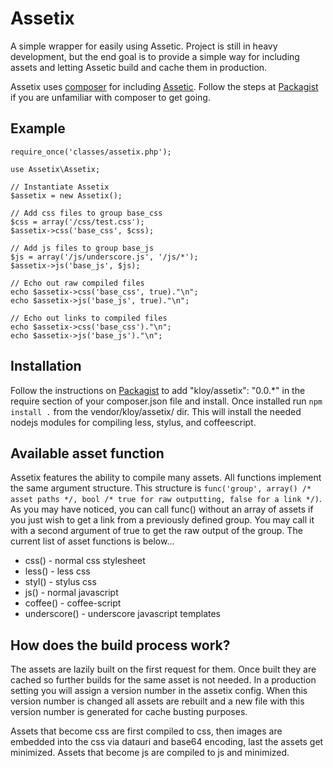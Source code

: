 # Assetix

A simple wrapper for easily using Assetic. Project is still in heavy development, but the
end goal is to provide a simple way for including assets and letting Assetic build and
cache them in production.

Assetix uses [composer](http://getcomposer.org/) for including
[Assetic](https://github.com/kriswallsmith/assetic). Follow the steps at
[Packagist](http://packagist.org/) if you are unfamiliar with composer to get going.

## Example

	require_once('classes/assetix.php');

	use Assetix\Assetix;

	// Instantiate Assetix
	$assetix = new Assetix();

	// Add css files to group base_css
	$css = array('/css/test.css');
	$assetix->css('base_css', $css);

	// Add js files to group base_js
	$js = array('/js/underscore.js', '/js/*');
	$assetix->js('base_js', $js);

	// Echo out raw compiled files
	echo $assetix->css('base_css', true)."\n";
	echo $assetix->js('base_js', true)."\n";

	// Echo out links to compiled files
	echo $assetix->css('base_css')."\n";
	echo $assetix->js('base_js')."\n";

## Installation

Follow the instructions on [Packagist](http://packagist.org/) to add
"kloy/assetix": "0.0.*" in the require section of your composer.json file and install.
Once installed run `npm install .` from the vendor/kloy/assetix/ dir. This will install
the needed nodejs modules for compiling less, stylus, and coffeescript.

## Available asset function

Assetix features the ability to compile many assets. All functions implement the same
argument structure. This structure is
`func('group', array() /* asset paths */, bool /* true for raw outputting, false for a link */)`.
As you may have noticed, you can call func() without an array of assets if you just wish to
get a link from a previously defined group. You may call it with a second argument of true
to get the raw output of the group. The current list of asset functions is below...

*	css() - normal css stylesheet
*	less() - less css
*	styl() - stylus css
*	js() - normal javascript
*	coffee() - coffee-script
*	underscore() - underscore javascript templates

## How does the build process work?

The assets are lazily built on the first request for them. Once built they are cached so
further builds for the same asset is not needed. In a production setting you will assign
a version number in the assetix config. When this version number is changed all assets are
rebuilt and a new file with this version number is generated for cache busting purposes.

Assets that become css are first compiled to css, then images are embedded into the css
via datauri and base64 encoding, last the assets get minimized. Assets that become js are
compiled to js and minimized.